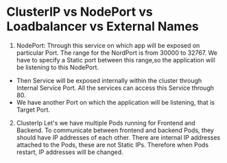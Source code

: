 # ClusterIP vs NodePort vs Loadbalancer vs External Names

1. NodePort: Through this service on which app will be exposed on particular Port.
The range for the NordPort is from 30000 to 32767.
We have to specify a Static port between this range,so the application will be listening to this NodePort.
- Then Service will be exposed internally within the cluster through Internal Service Port. All the services can access this Service through 80.
- We have another Port on which the application will be listening, that is Target Port.

 2. ClusterIp
 Let's we have multiple Pods running for Frontend and Backend. To communicate between frontend and backend Pods, they should have IP addresses of each other. There are internal IP addresses attached to the Pods, these are not Static IPs. Therefore when Pods restart, IP addresses will be changed.
